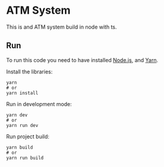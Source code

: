 # ATM System

This is and ATM system build in node with ts.

## Run

To run this code you need to have installed [Node.js](https://nodejs.org/en/), and [Yarn](https://yarnpkg.com/).

Install the libraries:

```shell
yarn
# or
yarn install
```

Run in development mode:

```shell
yarn dev
# or
yarn run dev
```

Run project build:

```shell
yarn build
# or
yarn run build
```
